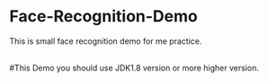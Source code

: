 # Face-Recognition-Demo
This is small face recognition demo for me practice.

<br/>
#This Demo you should use JDK1.8 version or more higher version.
